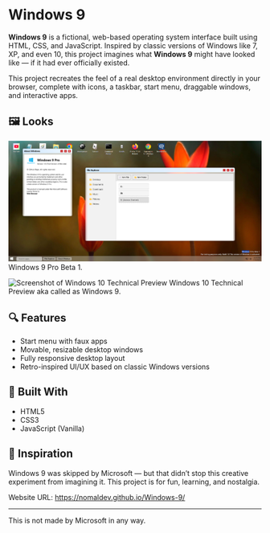 # Windows 9

**Windows 9** is a fictional, web-based operating system interface built using HTML, CSS, and JavaScript. Inspired by classic versions of Windows like 7, XP, and even 10, this project imagines what **Windows 9** might have looked like — if it had ever officially existed.

This project recreates the feel of a real desktop environment directly in your browser, complete with icons, a taskbar, start menu, draggable windows, and interactive apps.

## 🖼️ Looks

![Screenshot of Windows 9](https://github.com/nomalDev/Windows-9/blob/main/Replica%20Of%20Windows%209.png)
Windows 9 Pro Beta 1.

![Screenshot of Windows 10 Technical Preview](https://news-cdn.softpedia.com/images/news2/Windows-9-Technical-Preview-459675-2.jpg)
Windows 10 Technical Preview aka called as Windows 9.

## 🔍 Features

- Start menu with faux apps
- Movable, resizable desktop windows
- Fully responsive desktop layout
- Retro-inspired UI/UX based on classic Windows versions



## 📁 Built With

- HTML5
- CSS3
- JavaScript (Vanilla)

## 🧠 Inspiration

Windows 9 was skipped by Microsoft — but that didn’t stop this creative experiment from imagining it. This project is for fun, learning, and nostalgia.

Website URL:
https://nomaldev.github.io/Windows-9/

---

This is not made by Microsoft in any way.
